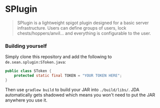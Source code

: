 # SPlugin

> SPlugin is a lightweight spigot plugin designed for a basic server infrastructure. Users can define groups of users, lock chests/hoppers/anvil... and everything is configurable to the user.

### Building yourself

Simply clone this repository and add the following to `de.sean.splugin:SToken.java`:

```java
public class SToken {
    protected static final TOKEN = "YOUR TOKEN HERE";
}
```

Then use `gradlew build` to build your JAR into `./build/libs/`.
JDA automatically gets shadowed which means you won't need to put the JAR anywhere you use it.